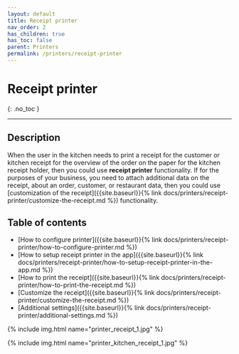 ```yaml
---
layout: default
title: Receipt printer
nav_order: 2
has_children: true
has_toc: false
parent: Printers
permalink: /printers/receipt-printer
---
```


# Receipt printer
{: .no_toc }

---

## Description
When the user in the kitchen needs to print a receipt for the customer or kitchen receipt for the overview of the order on the paper for the kitchen receipt holder, then you could use **receipt printer** functionality. If for the purposes of your business, you need to attach additional data on the receipt, about an order, customer, or restaurant data, then you could use [customization of the receipt]({{site.baseurl}}{% link docs/printers/receipt-printer/customize-the-receipt.md %}) functionality.

## Table of contents
- [How to configure printer]({{site.baseurl}}{% link docs/printers/receipt-printer/how-to-configure-printer.md %})
- [How to setup receipt printer in the app]({{site.baseurl}}{% link docs/printers/receipt-printer/how-to-setup-receipt-printer-in-the-app.md %})
- [How to print the receipt]({{site.baseurl}}{% link docs/printers/receipt-printer/how-to-print-the-receipt.md %})
- [Customize the receipt]({{site.baseurl}}{% link docs/printers/receipt-printer/customize-the-receipt.md %})
- [Additional settings]({{site.baseurl}}{% link docs/printers/receipt-printer/additional-settings.md %})

{% include img.html name="printer_receipt_1.jpg" %}

{% include img.html name="printer_kitchen_receipt_1.jpg" %}
